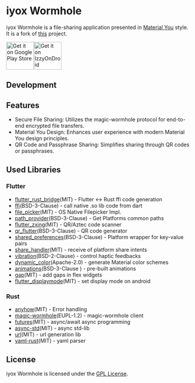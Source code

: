 # iyox Wormhole

iyox Wormhole is a file-sharing application presented in [Material You](https://m3.material.io/) style.
It is a fork of [this](https://gitlab.com/lukas-heiligenbrunner/wormhole) project.


[<img src="https://play.google.com/intl/en_us/badges/static/images/badges/en_badge_web_generic.png" alt="Get it on Google Play Store" height="75">](https://play.google.com/store/apps/details?id=com.iyox.wormhole)[<img src="https://gitlab.com/IzzyOnDroid/repo/-/raw/master/assets/IzzyOnDroid.png" alt="Get it on IzzyOnDroid" height="75">](https://apt.izzysoft.de/packages/com.iyox.wormhole)

## Development


## Features

- Secure File Sharing: Utilizes the magic-wormhole protocol for end-to-end encrypted file transfers.
- Material You Design: Enhances user experience with modern Material You design principles.
- QR Code and Passphrase Sharing: Simplifies sharing through QR codes or passphrases.

## Used Libraries

### Flutter

* [flutter_rust_bridge](https://github.com/fzyzcjy/flutter_rust_bridge)(MIT) - Flutter <-> Rust ffi code generation
* [ffi](https://pub.dev/packages/ffi)(BSD-3-Clause) - call native .so lib code from dart
* [file_picker](https://pub.dev/packages/file_picker)(MIT) - OS Native Filepicker Impl.
* [path_provider](https://pub.dev/packages/path_provider)(BSD-3-Clause) - Get Platforms common paths
* [flutter_zxing](https://pub.dev/packages/flutter_zxing)(MIT) - QR/Aztec code scanner
* [qr_flutter](https://pub.dev/packages/qr_flutter)(BSD-3-Clause) - QR code generator
* [shared_preferences](https://pub.dev/packages/shared_preferences)(BSD-3-Clause) - Platform wrapper for key-value pairs
* [share_handler](https://pub.dev/packages/share_handler)(MIT) - receive of platform share intents
* [vibration](https://pub.dev/packages/vibration)(BSD-2-Clause) - control haptic feedbacks
* [dynamic_color](https://pub.dev/packages/dynamic_color)(Apache-2.0) - generate Material color schemes
* [animations](https://pub.dev/packages/animations)(BSD-3-Clause ) - pre-built animations
* [gap](https://pub.dev/packages/gap)(MIT) - add gaps in flex widgets
* [flutter_displaymode](https://pub.dev/packages/flutter_displaymode)(MIT) - set display mode on android

### Rust

* [anyhow](https://crates.io/crates/anyhow)(MIT) - Error handling
* [magic-wormhole](https://crates.io/crates/magic-wormhole)(EUPL-1.2) - magic-wormhole client
* [futures](https://crates.io/crates/futures)(MIT) - async/await async programming
* [async-std](https://crates.io/crates/async-std)(MIT) - async std-lib
* [url](https://crates.io/crates/url)(MIT) - url generation lib
* [yaml-rust](https://crates.io/crates/yaml-rust)(MIT) - yaml parser


## License

iyox Wormhole is licensed under the [GPL License](LICENSE).
